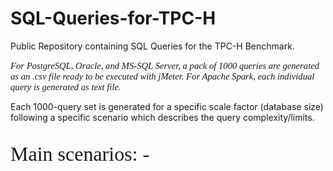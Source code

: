 # SQL-Queries-for-TPC-H
Public Repository containing SQL Queries for the TPC-H Benchmark.

<p style="font-family: times, serif; font-size:11pt; font-style:italic">
For PostgreSQL, Oracle, and MS-SQL Server, a pack of 1000 queries are generated as an .csv file ready to be executed with jMeter.
For Apache Spark, each individual query is generated as text file.

Each 1000-query set is generated for a specific scale factor (database size) following a specific scenario which describes the query complexity/limits.
</p>

<p style="font-family: times, serif; font-size:24pt; font-style:bold">
Main scenarios:
- 
</p>
